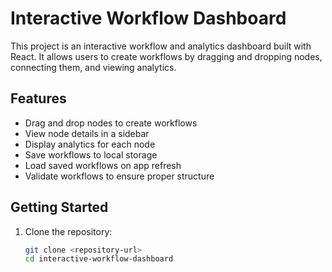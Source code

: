 # Interactive Workflow Dashboard

This project is an interactive workflow and analytics dashboard built with React. It allows users to create workflows by dragging and dropping nodes, connecting them, and viewing analytics.

## Features

- Drag and drop nodes to create workflows
- View node details in a sidebar
- Display analytics for each node
- Save workflows to local storage
- Load saved workflows on app refresh
- Validate workflows to ensure proper structure

## Getting Started

1. Clone the repository:
   ```bash
   git clone <repository-url>
   cd interactive-workflow-dashboard